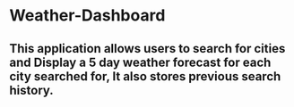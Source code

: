 # Weather-Dashboard

## This application allows users to search for cities and Display a 5 day weather forecast for each city searched for, It also stores previous search history.

